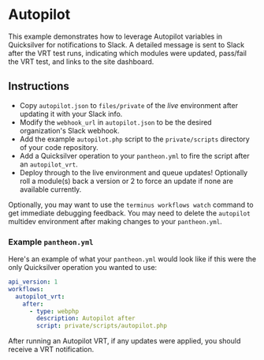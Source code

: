 # Autopilot #

This example demonstrates how to leverage Autopilot variables in Quicksilver for notifications to Slack. A detailed message is sent to Slack after the VRT test runs, indicating which modules were updated, pass/fail the VRT test, and links to the site dashboard.

## Instructions ##

- Copy `autopilot.json` to `files/private` of the *live* environment after updating it with your Slack info.
 - Modify the `webhook_url` in `autopilot.json` to be the desired organization's Slack webhook. 
- Add the example `autopilot.php` script to the `private/scripts` directory of your code repository.
- Add a Quicksilver operation to your `pantheon.yml` to fire the script after an `autopilot_vrt`.
- Deploy through to the live environment and queue updates! Optionally roll a module(s) back a version or 2 to force an update if none are available currently.

Optionally, you may want to use the `terminus workflows watch` command to get immediate debugging feedback. You may need to delete the `autopilot` multidev environment after making changes to your `pantheon.yml`.

### Example `pantheon.yml` ###

Here's an example of what your `pantheon.yml` would look like if this were the only Quicksilver operation you wanted to use:

```yaml
api_version: 1
workflows:
  autopilot_vrt:
    after:
      - type: webphp
        description: Autopilot after
        script: private/scripts/autopilot.php
```

After running an Autopilot VRT, if any updates were applied, you should receive a VRT notification.